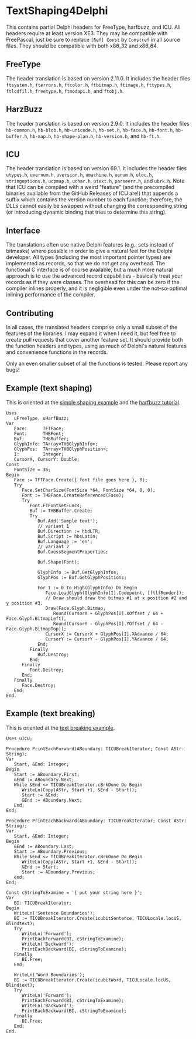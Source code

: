 # TextShaping4Delphi
This contains partial Delphi headers for FreeType, harfbuzz, and ICU.
All headers require at least version XE3. They may be compatible with FreePascal, just be sure to replace `[Ref] Const` by `Constref` in all source files. They should be compatible with both x86_32 and x86_64.

## FreeType
The header translation is based on version 2.11.0. It includes the header files `ftsystem.h`, `fterrors.h`, `ftcolor.h`, `ftbitmap.h`, `ftimage.h`, `fttypes.h`, `ftlcdfil.h`, `freetype.h`, `ftmodapi.h`, and `ftobj.h`.

## HarzBuzz
The header translation is based on version 2.9.0. It includes the header files `hb-common.h`, `hb-blob.h`, `hb-unicode.h`, `hb-set.h`, `hb-face.h`, `hb-font.h`, `hb-buffer.h`, `hb-map.h`, `hb-shape-plan.h`, `hb-version.h`, and `hb-ft.h`.

## ICU
The header translation is based on version 69.1. It includes the header files `utypes.h`, `uvernum.h`, `uversion.h`, `umachine.h`, `uenum.h`, `uloc.h`, `stringoptions.h`, `ucpmap.h`, `uchar.h`, `utext.h`, `parseerr.h`, and `ubrk.h`. Note that ICU can be compiled with a weird "feature" (and the precompiled binaries available from the GitHub Releases of ICU are!) that appends a suffix which contains the version number to each function; therefore, the DLLs cannot easily be swapped without changing the corresponding string (or introducing dynamic binding that tries to determine this string).

## Interface
The translations often use native Delphi features (e.g., sets instead of bitmasks) where possible in order to give a natural feel for the Delphi developer. All types (including the most important pointer types) are implemented as records, so that we do not get any overhead. The functional C interface is of course available, but a much more natural approach is to use the advanced record capabilities - basically treat your records as if they were classes. The overhead for this can be zero if the compiler inlines properly, and it is negligible even under the not-so-optimal inlining performance of the compiler.

## Contributing
In all cases, the translated headers comprise only a small subset of the features of the libraries. I may expand it when I need it, but feel free to create pull requests that cover another feature set. It should provide both the function headers and types, using as much of Delphi's natural features and convenience functions in the records.

Only an even smaller subset of all the functions is tested. Please report any bugs!

## Example (text shaping)
This is oriented at the [simple shaping example](https://harfbuzz.github.io/a-simple-shaping-example.html) and the [harfbuzz tutorial](https://github.com/harfbuzz/harfbuzz-tutorial/blob/master/hello-harfbuzz-freetype.c).
```Delphi
Uses
   uFreeType, uHarfBuzz;
Var
   Face:      TFTFace;
   Font:      THBFont;
   Buf:       THBBuffer;
   GlyphInfo: TArray<THBGlyphInfo>;
   GlyphPos:  TArray<THBGlyphPosition>;
   I:         Integer;
   CursorX, CursorY: Double;
Const
   FontSize = 36;
Begin
   Face := TFTFace.Create({ font file goes here }, 0);
   Try
      Face.SetCharSize(FontSize *64, FontSize *64, 0, 0);
      Font := THBFace.CreateReferenced(Face);
      Try
         Font.FTFontSetFuncs;
         Buf := THBBuffer.Create;
         Try
            Buf.Add('Sample text');
            // variant 1
            Buf.Direction := hbdLTR;
            Buf.Script := hbsLatin;
            Buf.Language := 'en';
            // variant 2
            Buf.GuessSegmentProperties;

            Buf.Shape(Font);

            GlyphInfo := Buf.GetGlyphInfos;
            GlyphPos := Buf.GetGlyphPositions;

            For I := 0 To High(GlyphInfo) Do Begin
               Face.LoadGlyph(GlyphInfo[I].Codepoint, [ftlfRender]);
               // Draw should draw the bitmap #1 at x position #2 and y position #3.
               Draw(Face.Glyph.Bitmap,
                  Round(CursorX + GlyphPos[I].XOffset / 64 + Face.Glyph.BitmapLeft),
                  Round(CursorY - GlyphPos[I].YOffset / 64 - Face.Glyph.BitmapTop));
               CursorX := CursorX + GlyphPos[I].XAdvance / 64;
               CursorY := CursorY - GlyphPos[I].YAdvance / 64;
            End;
         Finally
            Buf.Destroy;
         End;
      Finally
         Font.Destroy;
      End;
   Finally
      Face.Destroy;
   End;
End.
```

## Example (text breaking)
This is oriented at the [text breaking example](https://github.com/unicode-org/icu/blob/main/icu4c/source/samples/break/ubreak.c).
```Delphi
Uses uICU;

Procedure PrintEachForward(ABoundary: TICUBreakIterator; Const AStr: String);
Var
   Start, &End: Integer;
Begin
   Start := ABoundary.First;
   &End := ABoundary.Next;
   While &End <> TICUBreakIterator.cBrkDone Do Begin
      WriteLn(Copy(AStr, Start +1, &End - Start));
      Start := &End;
      &End := ABoundary.Next;
   End;
End;

Procedure PrintEachBackward(ABoundary: TICUBreakIterator; Const AStr: String);
Var
   Start, &End: Integer;
Begin
   &End := ABoundary.Last;
   Start := ABoundary.Previous;
   While &End <> TICUBreakIterator.cBrkDone Do Begin
      WriteLn(Copy(AStr, Start +1, &End - Start));
      &End := Start;
      Start := ABoundary.Previous;
   end;
End;

Const cStringToExamine = '{ put your string here }';   
Var
   BI: TICUBreakIterator;
Begin
   WriteLn('Sentence Boundaries');
   BI := TICUBreakIterator.Create(icubitSentence, TICULocale.locUS, Blindtext);
   Try
      WriteLn('Forward');
      PrintEachForward(BI, cStringToExamine);
      WriteLn('Backward');
      PrintEachBackward(BI, cStringToExamine);
   Finally
      BI.Free;
   End;

   WriteLn('Word Boundaries');
   BI := TICUBreakIterator.Create(icubitWord, TICULocale.locUS, Blindtext);
   Try
      WriteLn('Forward');
      PrintEachForward(BI, cStringToExamine);
      WriteLn('Backward');
      PrintEachBackward(BI, cStringToExamine);
   Finally
      BI.Free;
   End;
End.
```
